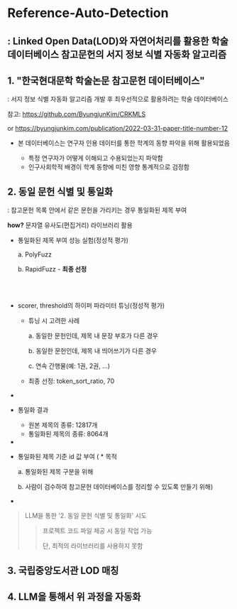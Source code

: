 # Reference-Auto-Detection
: Linked Open Data(LOD)와 자연어처리를 활용한 학술 데이터베이스 참고문헌의 서지 정보 식별 자동화 알고리즘
---
## 1. "한국현대문학 학술논문 참고문헌 데이터베이스"

: 서지 정보 식별 자동화 알고리즘 개발 후 최우선적으로 활용하려는 학술 데이터베이스

참고: https://github.com/ByungjunKim/CRKMLS

or https://byungjunkim.com/publication/2022-03-31-paper-title-number-12
 * 본 데이터베이스는 연구자 인용 데이터를 통한 학계의 동향 파악을 위해 활용되었음

   * 특정 연구자가 어떻게 이해되고 수용되었는지 파악함
   * 인구사회학적 배경이 학계 동향에 미친 영향 통계적으로 검정함

## 2. 동일 문헌 식별 및 통일화

: 참고문헌 목록 안에서 같은 문헌을 가리키는 경우 통일화된 제목 부여

**how?** 문자열 유사도(편집거리) 라이브러리 활용  


* 통일화된 제목 부여 성능 실험(정성적 평가)

  a. PolyFuzz

  b. RapidFuzz - **최종 선정**

<br/>
<br/>

* scorer, threshold의 하이퍼 파라미터 튜닝(정성적 평가)
  * 튜닝 시 고려한 사례
 
    a. 동일한 문헌인데, 제목 내 문장 부호가 다른 경우

    b. 동일한 문헌인데, 제목 내 띄어쓰기가 다른 경우

    c. 연속 간행물(예: 1권, 2권, ...)
    
  * 최종 선정: token_sort_ratio, 70
*   
 
  * 통일화 결과
    * 원본 제목의 종류: 12817개
    * 통일화된 제목의 종류: 8064개
   
*    
 
* 통일화된 제목 기준 id 값 부여
(  * 목적

    a. 통일화된 제목 구분을 위해

    b. 사람이 검수하여 참고문헌 데이터베이스를 정리할 수 있도록 만들기 위해)

*    

> LLM을 통한 '2. 동일 문헌 식별 및 통일화' 시도
>> 프로젝트 코드 파일 제공 시 동일 작업 가능
>> 
>> 단, 최적의 라이브러리를 사용하지 못함 

## 3. 국립중앙도서관 LOD 매칭

## 4. LLM을 통해서 위 과정을 자동화


